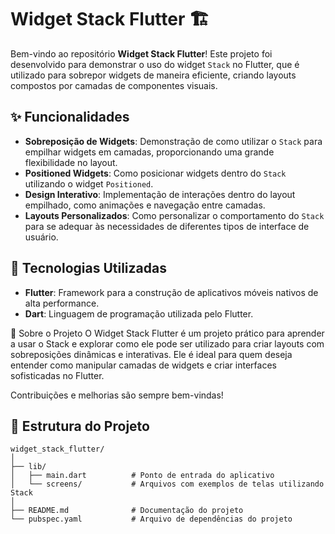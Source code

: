 # Widget Stack Flutter 🏗️

Bem-vindo ao repositório **Widget Stack Flutter**! Este projeto foi desenvolvido para demonstrar o uso do widget `Stack` no Flutter, que é utilizado para sobrepor widgets de maneira eficiente, criando layouts compostos por camadas de componentes visuais.

## ✨ Funcionalidades
- **Sobreposição de Widgets**: Demonstração de como utilizar o `Stack` para empilhar widgets em camadas, proporcionando uma grande flexibilidade no layout.
- **Positioned Widgets**: Como posicionar widgets dentro do `Stack` utilizando o widget `Positioned`.
- **Design Interativo**: Implementação de interações dentro do layout empilhado, como animações e navegação entre camadas.
- **Layouts Personalizados**: Como personalizar o comportamento do `Stack` para se adequar às necessidades de diferentes tipos de interface de usuário.

## 🚀 Tecnologias Utilizadas
- **Flutter**: Framework para a construção de aplicativos móveis nativos de alta performance.
- **Dart**: Linguagem de programação utilizada pelo Flutter.

🌟 Sobre o Projeto
O Widget Stack Flutter é um projeto prático para aprender a usar o Stack e explorar como ele pode ser utilizado para criar layouts com sobreposições dinâmicas e interativas. Ele é ideal para quem deseja entender como manipular camadas de widgets e criar interfaces sofisticadas no Flutter.

Contribuições e melhorias são sempre bem-vindas!

## 📂 Estrutura do Projeto
```plaintext
widget_stack_flutter/
│
├── lib/
│   ├── main.dart          # Ponto de entrada do aplicativo
│   └── screens/           # Arquivos com exemplos de telas utilizando Stack
│
├── README.md              # Documentação do projeto
└── pubspec.yaml           # Arquivo de dependências do projeto
